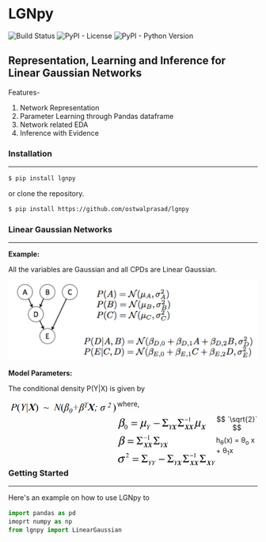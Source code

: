 # LGNpy

![Build Status](https://travis-ci.org/ostwalprasad/lgnpy.svg?branch=master) ![PyPI - License](https://img.shields.io/pypi/l/lgnpy) ![PyPI - Python Version](https://img.shields.io/pypi/pyversions/lgnpy)

## Representation, Learning and Inference for Linear Gaussian Networks

Features-
1. Network Representation
2. Parameter Learning through Pandas dataframe
3. Network related EDA
4. Inference with Evidence

### Installation

_______

```bash
$ pip install lgnpy
```

or clone the repository.

```bash
$ pip install https://github.com/ostwalprasad/lgnpy
```



### Linear Gaussian Networks

______________

**Example:**

 All the variables are Gaussian and all CPDs are Linear Gaussian. 

<a href="url"><img src="docs/images/sample_network.png" width="600" ></a>



**Model Parameters:**

The conditional density P(Y|X) is given by

<img src="docs/images/cpd.png" align="left" width="220" >

where,

<img src="docs/images/betas.png" align="left" width="200" >




$$
`\sqrt{2}`
$$
  h<sub>&theta;</sub>(x) = &theta;<sub>o</sub> x + &theta;<sub>1</sub>x

### Getting Started

________

Here's an example on how to use LGNpy to 

```python
import pandas as pd
imoprt numpy as np
from lgnpy import LinearGaussian


```










